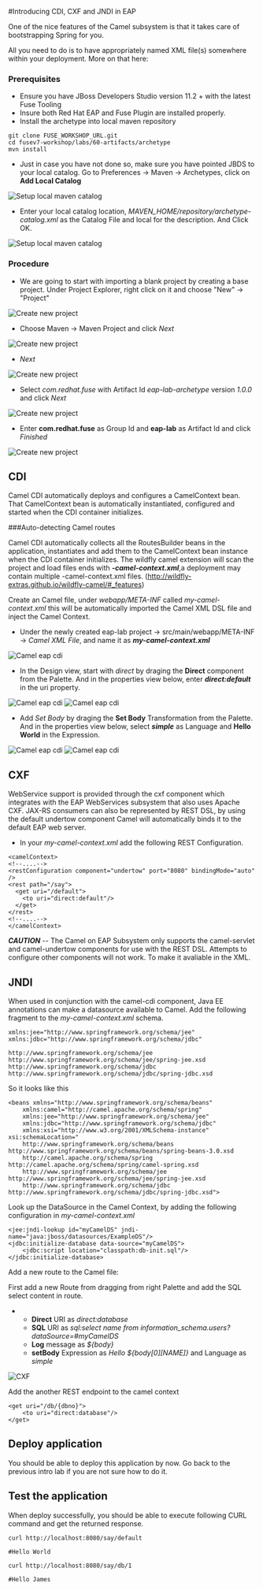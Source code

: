 #Introducing CDI, CXF and JNDI in EAP

One of the nice features of the Camel subsystem is that it takes care of bootstrapping Spring for you.

All you need to do is to have appropriately named XML file(s) somewhere within your deployment. More on that here:

### Prerequisites

- Ensure you have JBoss Developers Studio version 11.2 + with the latest Fuse Tooling
- Insure both Red Hat EAP and Fuse Plugin are installed properly.
- Install the archetype into local maven repository

```
git clone FUSE_WORKSHOP_URL.git
cd fusev7-workshop/labs/60-artifacts/archetype
mvn install
```

- Just in case you have not done so, make sure you have pointed JBDS to your local catalog. Go to Preferences -> Maven -> Archetypes, click on **Add Local Catalog**

![Setup local maven catalog](images/61-Step-01.png)

- Enter your local catalog location, *MAVEN_HOME/repository/archetype-catalog.xml* as the Catalog File and local for the description. And Click OK.

![Setup local maven catalog](images/61-Step-02.png)
### Procedure

- We are going to start with importing a blank project by creating a base project. 
Under Project Explorer, right click on it and choose "New" -> "Project"

![Create new project](images/61-Step-03.png)

- Choose Maven -> Maven Project and click *Next*

![Create new project](images/61-Step-04.png)

- *Next*

![Create new project](images/61-Step-05.png)

- Select *com.redhat.fuse* with Artifact Id *eap-lab-archetype* version *1.0.0* and click *Next*

![Create new project](images/61-Step-06.png)

- Enter **com.redhat.fuse** as Group Id and **eap-lab** as Artifact Id and click *Finished*

![Create new project](images/61-Step-07.png)

## CDI

Camel CDI automatically deploys and configures a CamelContext bean. That CamelContext bean is automatically instantiated, configured and started when the CDI container initializes. 

###Auto-detecting Camel routes

Camel CDI automatically collects all the RoutesBuilder beans in the application, instantiates and add them to the CamelContext bean instance when the CDI container initializes. The wildfly camel extension will scan the project and load files ends with ***-camel-context.xml***,a deployment may contain multiple -camel-context.xml files.
(http://wildfly-extras.github.io/wildfly-camel/#_features)

Create an Camel file, under *webapp/META-INF* called *my-camel-context.xml* this will be automatically imported the Camel XML DSL file and inject the Camel Context.  

- Under the newly created eap-lab project -> src/main/webapp/META-INF -> *Camel XML File*, and name it as ***my-camel-context.xml***
 
![Camel eap cdi](images/61-Step-08.png)

- In the Design view, start with *direct* by draging the **Direct** component from the Palette. And in the properties view below, enter ***direct:default*** in the uri property.

![Camel eap cdi](images/61-Step-09.png)
![Camel eap cdi](images/61-Step-10.png)

- Add *Set Body* by draging the **Set Body** Transformation from the Palette. And in the properties view below, select ***simple*** as Language and **Hello World** in the Expression.

![Camel eap cdi](images/61-Step-11.png)
![Camel eap cdi](images/61-Step-12.png)

## CXF
WebService support is provided through the cxf component which integrates with the EAP WebServices subsystem that also uses Apache CXF. JAX-RS consumers can also be represented by REST DSL, by using the default undertow component Camel will automatically binds it to the default EAP web server.

- In your *my-camel-context.xml* add the following REST Configuration.
 
```
<camelContext>
<!--....-->
<restConfiguration component="undertow" port="8080" bindingMode="auto" />
<rest path="/say">
  <get uri="/default">
	<to uri="direct:default"/>
  </get>
</rest>
<!--....-->
</camelContext>
```

***CAUTION*** -- 
The Camel on EAP Subsystem only supports the camel-servlet and camel-undertow components for use with the REST DSL. Attempts to configure other components will not work. To make it avaliable in the XML. 

## JNDI
When used in conjunction with the camel-cdi component, Java EE annotations can make a datasource available to Camel. Add the following fragment to the *my-camel-context.xml* schema.

```
xmlns:jee="http://www.springframework.org/schema/jee"
xmlns:jdbc="http://www.springframework.org/schema/jdbc"

http://www.springframework.org/schema/jee http://www.springframework.org/schema/jee/spring-jee.xsd
http://www.springframework.org/schema/jdbc http://www.springframework.org/schema/jdbc/spring-jdbc.xsd
```

So it looks like this

```
<beans xmlns="http://www.springframework.org/schema/beans"
    xmlns:camel="http://camel.apache.org/schema/spring"
    xmlns:jee="http://www.springframework.org/schema/jee"
    xmlns:jdbc="http://www.springframework.org/schema/jdbc"
    xmlns:xsi="http://www.w3.org/2001/XMLSchema-instance" xsi:schemaLocation="
    http://www.springframework.org/schema/beans http://www.springframework.org/schema/beans/spring-beans-3.0.xsd        
    http://camel.apache.org/schema/spring http://camel.apache.org/schema/spring/camel-spring.xsd	
    http://www.springframework.org/schema/jee http://www.springframework.org/schema/jee/spring-jee.xsd
    http://www.springframework.org/schema/jdbc http://www.springframework.org/schema/jdbc/spring-jdbc.xsd">
```

Look up the DataSource in the Camel Context, by adding the following configuration in *my-camel-context.xml*  

```
<jee:jndi-lookup id="myCamelDS" jndi-name="java:jboss/datasources/ExampleDS"/>
<jdbc:initialize-database data-source="myCamelDS">
	<jdbc:script location="classpath:db-init.sql"/>
</jdbc:initialize-database>
```

Add a new route to the Camel file:

First add a new Route from dragging from right Palette and add the SQL select content in route.

- 
	- **Direct** URI as *direct:database*
	- **SQL** URI as *sql:select name from information_schema.users?dataSource=#myCamelDS*
	- **Log** message as *${body}*
	- **setBody** Expression as *Hello ${body[0][NAME]}* and Language as *simple*

![CXF](images/61-Step-13.png)

Add the another REST endpoint to the camel context

```
<get uri="/db/{dbno}">
	<to uri="direct:database"/>
</get>
```

## Deploy application

You should be able to deploy this application by now. Go back to the previous intro lab if you are not sure how to do it. 


## Test the application

When deploy successfully, you should be able to execute following CURL command and get the returned response. 

```
curl http://localhost:8080/say/default

#Hello World
```

```
curl http://localhost:8080/say/db/1

#Hello James
```
